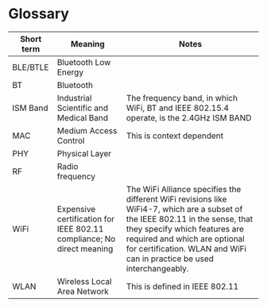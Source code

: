 # Glossary

| Short term  | Meaning | Notes |
| -- | -- | -- |
| BLE/BTLE | Bluetooth Low Energy | |
| BT | Bluetooth | |
| ISM Band | Industrial Scientific and Medical Band | The frequency band, in which WiFi, BT and IEEE 802.15.4 operate, is the 2.4GHz ISM BAND |
| MAC | Medium Access Control | This is context dependent |
| PHY | Physical Layer | |
| RF | Radio frequency | |
| WiFi | Expensive certification for IEEE 802.11 compliance; No direct meaning | The WiFi Alliance specifies the different WiFi revisions like WiFi4-7, which are a subset of the IEEE 802.11 in the sense, that they specify which features are required and which are optional for certification. WLAN and WiFi can in practice be used interchangeably. |
| WLAN | Wireless Local Area Network | This is defined in IEEE 802.11 |
